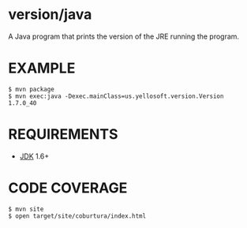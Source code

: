 # version/java

A Java program that prints the version of the JRE running the program.

# EXAMPLE

```
$ mvn package
$ mvn exec:java -Dexec.mainClass=us.yellosoft.version.Version
1.7.0_40
```

# REQUIREMENTS

* [JDK](http://www.oracle.com/technetwork/java/javase/downloads/index.html) 1.6+

# CODE COVERAGE

```
$ mvn site
$ open target/site/coburtura/index.html
```
